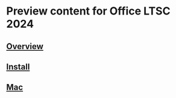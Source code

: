 # Preview content for Office LTSC 2024

## [Overview](overview-ltsc-preview.md)
## [Install](install-ltsc-preview.md)
## [Mac](overview-mac-preview.md)